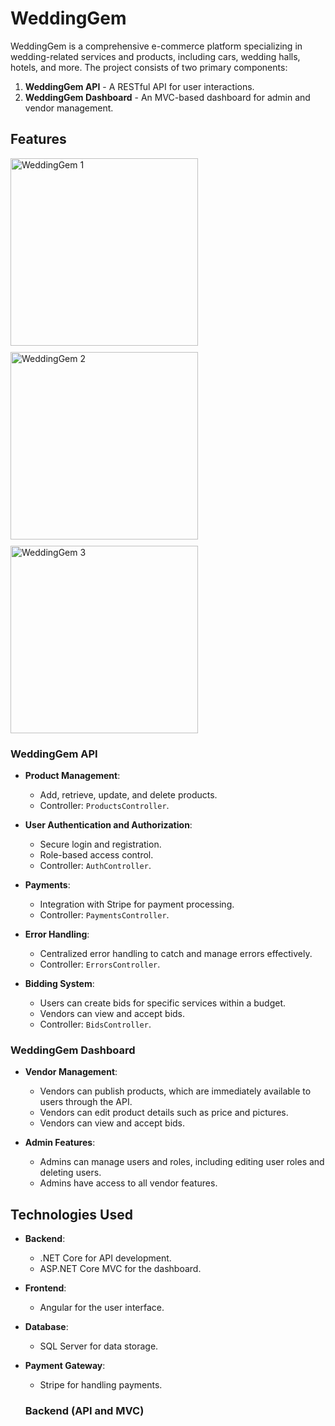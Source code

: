# WeddingGem

WeddingGem is a comprehensive e-commerce platform specializing in wedding-related services and products, including cars, wedding halls, hotels, and more. The project consists of two primary components:

1. **WeddingGem API** - A RESTful API for user interactions.
2. **WeddingGem Dashboard** - An MVC-based dashboard for admin and vendor management.

## Features
<div style="display: flex; flex-wrap: wrap; gap: 10px;">
  <img src="https://drive.google.com/uc?export=view&id=1494ftuazOhrTcl4ID09J_ML5lRIS07JB" alt="WeddingGem 1" style="width: 300px; height: auto;">
  <img src="https://drive.google.com/file/d/1Bi9rrITB3In-LiUfPSP9gw5b2zYTVtuR/view?usp=sharing" alt="WeddingGem 2" style="width: 300px; height: auto;">
  
  <img src="https://drive.google.com/uc?export=view&id=1494ftuazOhrTcl4ID09J_ML5lRIS07JB" alt="WeddingGem 3" style="width: 300px; height: auto;">
</div>


### WeddingGem API

- **Product Management**: 
  - Add, retrieve, update, and delete products.
  - Controller: `ProductsController`.

- **User Authentication and Authorization**: 
  - Secure login and registration.
  - Role-based access control.
  - Controller: `AuthController`.

- **Payments**: 
  - Integration with Stripe for payment processing.
  - Controller: `PaymentsController`.

- **Error Handling**: 
  - Centralized error handling to catch and manage errors effectively.
  - Controller: `ErrorsController`.

- **Bidding System**: 
  - Users can create bids for specific services within a budget.
  - Vendors can view and accept bids.
  - Controller: `BidsController`.

### WeddingGem Dashboard

- **Vendor Management**: 
  - Vendors can publish products, which are immediately available to users through the API.
  - Vendors can edit product details such as price and pictures.
  - Vendors can view and accept bids.

- **Admin Features**: 
  - Admins can manage users and roles, including editing user roles and deleting users.
  - Admins have access to all vendor features.

## Technologies Used

- **Backend**: 
  - .NET Core for API development.
  - ASP.NET Core MVC for the dashboard.

- **Frontend**: 
  - Angular for the user interface.

- **Database**: 
  - SQL Server for data storage.

- **Payment Gateway**: 
  - Stripe for handling payments.
 
  ### Backend (API and MVC)

